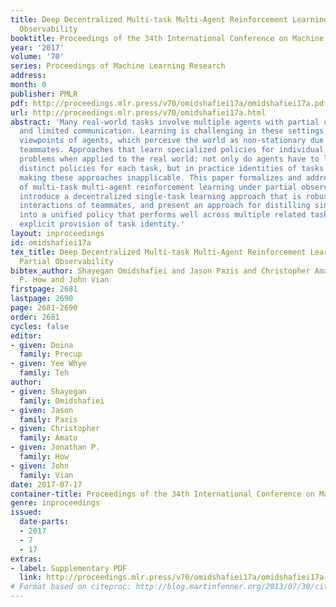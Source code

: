 ```yaml
---
title: Deep Decentralized Multi-task Multi-Agent Reinforcement Learning under Partial
  Observability
booktitle: Proceedings of the 34th International Conference on Machine Learning
year: '2017'
volume: '70'
series: Proceedings of Machine Learning Research
address: 
month: 0
publisher: PMLR
pdf: http://proceedings.mlr.press/v70/omidshafiei17a/omidshafiei17a.pdf
url: http://proceedings.mlr.press/v70/omidshafiei17a.html
abstract: 'Many real-world tasks involve multiple agents with partial observability
  and limited communication. Learning is challenging in these settings due to local
  viewpoints of agents, which perceive the world as non-stationary due to concurrently-exploring
  teammates. Approaches that learn specialized policies for individual tasks face
  problems when applied to the real world: not only do agents have to learn and store
  distinct policies for each task, but in practice identities of tasks are often non-observable,
  making these approaches inapplicable. This paper formalizes and addresses the problem
  of multi-task multi-agent reinforcement learning under partial observability. We
  introduce a decentralized single-task learning approach that is robust to concurrent
  interactions of teammates, and present an approach for distilling single-task policies
  into a unified policy that performs well across multiple related tasks, without
  explicit provision of task identity.'
layout: inproceedings
id: omidshafiei17a
tex_title: Deep Decentralized Multi-task Multi-Agent Reinforcement Learning under
  Partial Observability
bibtex_author: Shayegan Omidshafiei and Jason Pazis and Christopher Amato and Jonathan
  P. How and John Vian
firstpage: 2681
lastpage: 2690
page: 2681-2690
order: 2681
cycles: false
editor:
- given: Doina
  family: Precup
- given: Yee Whye
  family: Teh
author:
- given: Shayegan
  family: Omidshafiei
- given: Jason
  family: Pazis
- given: Christopher
  family: Amato
- given: Jonathan P.
  family: How
- given: John
  family: Vian
date: 2017-07-17
container-title: Proceedings of the 34th International Conference on Machine Learning
genre: inproceedings
issued:
  date-parts:
  - 2017
  - 7
  - 17
extras:
- label: Supplementary PDF
  link: http://proceedings.mlr.press/v70/omidshafiei17a/omidshafiei17a-supp.pdf
# Format based on citeproc: http://blog.martinfenner.org/2013/07/30/citeproc-yaml-for-bibliographies/
---
```


